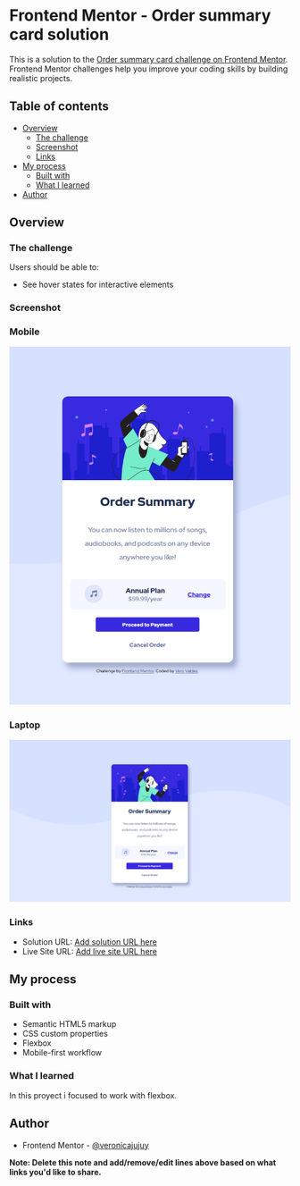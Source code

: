 # Frontend Mentor - Order summary card solution

This is a solution to the [Order summary card challenge on Frontend Mentor](https://www.frontendmentor.io/challenges/order-summary-component-QlPmajDUj). Frontend Mentor challenges help you improve your coding skills by building realistic projects. 

## Table of contents

- [Overview](#overview)
  - [The challenge](#the-challenge)
  - [Screenshot](#screenshot)
  - [Links](#links)
- [My process](#my-process)
  - [Built with](#built-with)
  - [What I learned](#what-i-learned)
- [Author](#author)

## Overview

### The challenge

Users should be able to:

- See hover states for interactive elements

### Screenshot

### Mobile
![Mobile](./images/captura-mobile.PNG)

### Laptop
![Laptop](./images/captura-laptop.PNG)

### Links

- Solution URL: [Add solution URL here](https://your-solution-url.com)
- Live Site URL: [Add live site URL here](https://your-live-site-url.com)

## My process

### Built with

- Semantic HTML5 markup
- CSS custom properties
- Flexbox
- Mobile-first workflow

### What I learned

In this proyect i focused to work with flexbox.

## Author

- Frontend Mentor - [@veronicajujuy](https://www.frontendmentor.io/profile/veronicajujuy)

**Note: Delete this note and add/remove/edit lines above based on what links you'd like to share.**